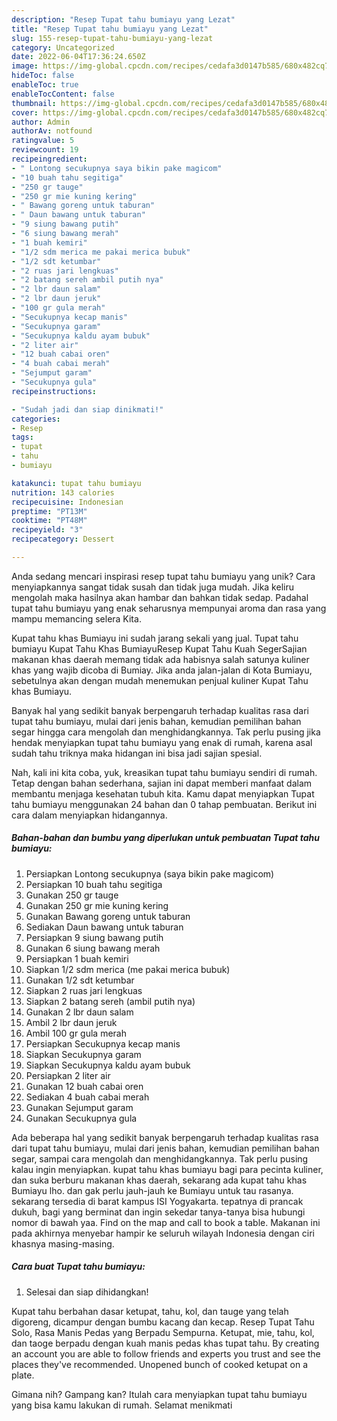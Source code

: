 ```yaml
---
description: "Resep Tupat tahu bumiayu yang Lezat"
title: "Resep Tupat tahu bumiayu yang Lezat"
slug: 155-resep-tupat-tahu-bumiayu-yang-lezat
category: Uncategorized
date: 2022-06-04T17:36:24.650Z
image: https://img-global.cpcdn.com/recipes/cedafa3d0147b585/680x482cq70/tupat-tahu-bumiayu-foto-resep-utama.jpg
hideToc: false
enableToc: true
enableTocContent: false
thumbnail: https://img-global.cpcdn.com/recipes/cedafa3d0147b585/680x482cq70/tupat-tahu-bumiayu-foto-resep-utama.jpg
cover: https://img-global.cpcdn.com/recipes/cedafa3d0147b585/680x482cq70/tupat-tahu-bumiayu-foto-resep-utama.jpg
author: Admin
authorAv: notfound
ratingvalue: 5
reviewcount: 19
recipeingredient:
- " Lontong secukupnya saya bikin pake magicom"
- "10 buah tahu segitiga"
- "250 gr tauge"
- "250 gr mie kuning kering"
- " Bawang goreng untuk taburan"
- " Daun bawang untuk taburan"
- "9 siung bawang putih"
- "6 siung bawang merah"
- "1 buah kemiri"
- "1/2 sdm merica me pakai merica bubuk"
- "1/2 sdt ketumbar"
- "2 ruas jari lengkuas"
- "2 batang sereh ambil putih nya"
- "2 lbr daun salam"
- "2 lbr daun jeruk"
- "100 gr gula merah"
- "Secukupnya kecap manis"
- "Secukupnya garam"
- "Secukupnya kaldu ayam bubuk"
- "2 liter air"
- "12 buah cabai oren"
- "4 buah cabai merah"
- "Sejumput garam"
- "Secukupnya gula"
recipeinstructions:

- "Sudah jadi dan siap dinikmati!"
categories:
- Resep
tags:
- tupat
- tahu
- bumiayu

katakunci: tupat tahu bumiayu 
nutrition: 143 calories
recipecuisine: Indonesian
preptime: "PT13M"
cooktime: "PT48M"
recipeyield: "3"
recipecategory: Dessert

---
```





Anda sedang mencari inspirasi resep tupat tahu bumiayu yang unik? Cara menyiapkannya sangat tidak susah dan tidak juga mudah. Jika keliru mengolah maka hasilnya akan hambar dan bahkan tidak sedap. Padahal tupat tahu bumiayu yang enak seharusnya mempunyai aroma dan rasa yang mampu memancing selera Kita.





Kupat tahu khas Bumiayu ini sudah jarang sekali yang jual. Tupat tahu bumiayu Kupat Tahu Khas BumiayuResep Kupat Tahu Kuah SegerSajian makanan khas daerah memang tidak ada habisnya salah satunya kuliner khas yang wajib dicoba di Bumiay. Jika anda jalan-jalan di Kota Bumiayu, sebetulnya akan dengan mudah menemukan penjual kuliner Kupat Tahu khas Bumiayu.

Banyak hal yang sedikit banyak berpengaruh terhadap kualitas rasa dari tupat tahu bumiayu, mulai dari jenis bahan, kemudian pemilihan bahan segar hingga cara mengolah dan menghidangkannya. Tak perlu pusing jika hendak menyiapkan tupat tahu bumiayu yang enak di rumah, karena asal sudah tahu triknya maka hidangan ini bisa jadi sajian spesial.






Nah, kali ini kita coba, yuk, kreasikan tupat tahu bumiayu sendiri di rumah. Tetap dengan bahan sederhana, sajian ini dapat memberi manfaat dalam membantu menjaga kesehatan tubuh kita. Kamu dapat menyiapkan Tupat tahu bumiayu menggunakan 24 bahan dan 0 tahap pembuatan. Berikut ini cara dalam menyiapkan hidangannya.

<!--inarticleads1-->

##### Bahan-bahan dan bumbu yang diperlukan untuk pembuatan Tupat tahu bumiayu:

1. Persiapkan  Lontong secukupnya (saya bikin pake magicom)
1. Persiapkan 10 buah tahu segitiga
1. Gunakan 250 gr tauge
1. Gunakan 250 gr mie kuning kering
1. Gunakan  Bawang goreng untuk taburan
1. Sediakan  Daun bawang untuk taburan
1. Persiapkan 9 siung bawang putih
1. Gunakan 6 siung bawang merah
1. Persiapkan 1 buah kemiri
1. Siapkan 1/2 sdm merica (me pakai merica bubuk)
1. Gunakan 1/2 sdt ketumbar
1. Siapkan 2 ruas jari lengkuas
1. Siapkan 2 batang sereh (ambil putih nya)
1. Gunakan 2 lbr daun salam
1. Ambil 2 lbr daun jeruk
1. Ambil 100 gr gula merah
1. Persiapkan Secukupnya kecap manis
1. Siapkan Secukupnya garam
1. Siapkan Secukupnya kaldu ayam bubuk
1. Persiapkan 2 liter air
1. Gunakan 12 buah cabai oren
1. Sediakan 4 buah cabai merah
1. Gunakan Sejumput garam
1. Gunakan Secukupnya gula


Ada beberapa hal yang sedikit banyak berpengaruh terhadap kualitas rasa dari tupat tahu bumiayu, mulai dari jenis bahan, kemudian pemilihan bahan segar, sampai cara mengolah dan menghidangkannya. Tak perlu pusing kalau ingin menyiapkan. kupat tahu khas bumiayu bagi para pecinta kuliner, dan suka berburu makanan khas daerah, sekarang ada kupat tahu khas Bumiayu lho. dan gak perlu jauh-jauh ke Bumiayu untuk tau rasanya. sekarang tersedia di barat kampus ISI Yogyakarta. tepatnya di prancak dukuh, bagi yang berminat dan ingin sekedar tanya-tanya bisa hubungi nomor di bawah yaa. Find on the map and call to book a table. Makanan ini pada akhirnya menyebar hampir ke seluruh wilayah Indonesia dengan ciri khasnya masing-masing. 

<!--inarticleads2-->

##### Cara buat Tupat tahu bumiayu:


1. Selesai dan siap dihidangkan!

Kupat tahu berbahan dasar ketupat, tahu, kol, dan tauge yang telah digoreng, dicampur dengan bumbu kacang dan kecap. Resep Tupat Tahu Solo, Rasa Manis Pedas yang Berpadu Sempurna. Ketupat, mie, tahu, kol, dan taoge berpadu dengan kuah manis pedas khas tupat tahu. By creating an account you are able to follow friends and experts you trust and see the places they&#39;ve recommended. Unopened bunch of cooked ketupat on a plate. 

Gimana nih? Gampang kan? Itulah cara menyiapkan tupat tahu bumiayu yang bisa kamu lakukan di rumah. Selamat menikmati
